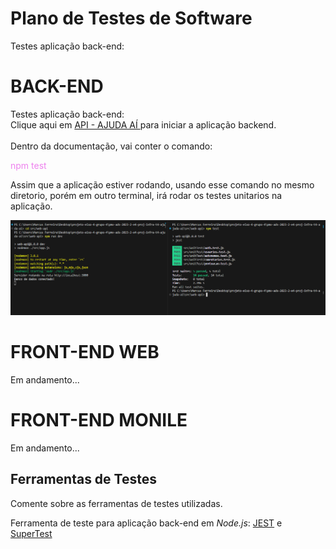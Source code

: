 # Plano de Testes de Software

Testes aplicação back-end:

# BACK-END  
Testes aplicação back-end:  
Clique aqui em <a href="../src/web-api"> API - AJUDA AÍ </a> para iniciar a aplicação backend.<br/><br/>
Dentro da documentação, vai conter o comando: <p style="color:violet">npm test</p> Assim que a aplicação estiver rodando, usando esse comando no mesmo diretorio, porém em outro terminal, irá rodar os testes unitarios na aplicação.

![Evidencias de Testes UNitarios Back-end](./img/evidenciadetestesunitariosbackend.png)  
# FRONT-END WEB

Em andamento...

# FRONT-END MONILE

Em andamento...
 
## Ferramentas de Testes

Comente sobre as ferramentas de testes utilizadas.
 
Ferramenta de teste para aplicação back-end em *Node.js*: <a href="https://jestjs.io/pt-BR/">JEST</a> e <a href="https://www.npmjs.com/package/supertest">SuperTest</a>

